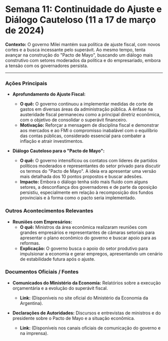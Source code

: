 # Semana 11: Continuidade do Ajuste e Diálogo Cauteloso (11 a 17 de março de 2024)

**Contexto:** O governo Milei mantém sua política de ajuste fiscal, com novos cortes e a busca incessante pelo superávit. Ao mesmo tempo, tenta avançar na construção do "Pacto de Mayo", buscando um diálogo mais construtivo com setores moderados da política e do empresariado, embora a tensão com os governadores persista.

---

### Ações Principais

*   **Aprofundamento do Ajuste Fiscal:**
    *   **O quê:** O governo continuou a implementar medidas de corte de gastos em diversas áreas da administração pública. A ênfase na austeridade fiscal permaneceu como a principal diretriz econômica, com o objetivo de consolidar o superávit financeiro.
    *   **Motivação:** Reforçar a mensagem de disciplina fiscal e demonstrar aos mercados e ao FMI o compromisso inabalável com o equilíbrio das contas públicas, considerado essencial para combater a inflação e atrair investimentos.

*   **Diálogo Cauteloso para o "Pacto de Mayo":**
    *   **O quê:** O governo intensificou os contatos com líderes de partidos políticos moderados e representantes do setor privado para discutir os termos do "Pacto de Mayo". A ideia era apresentar uma versão mais detalhada dos 10 pontos propostos e buscar adesões.
    *   **Impacto:** Embora o diálogo tenha sido mais fluido com alguns setores, a desconfiança dos governadores e de parte da oposição persistiu, especialmente em relação à recomposição dos fundos provinciais e à forma como o pacto seria implementado.

### Outros Acontecimentos Relevantes

*   **Reuniões com Empresários:**
    *   **O quê:** Ministros da área econômica realizaram reuniões com grandes empresários e representantes de câmaras setoriais para apresentar o plano econômico do governo e buscar apoio para as reformas.
    *   **Explicação:** O governo busca o apoio do setor produtivo para impulsionar a economia e gerar empregos, apresentando um cenário de estabilidade futura após o ajuste.

### Documentos Oficiais / Fontes

*   **Comunicados do Ministério da Economia:** Relatórios sobre a execução orçamentária e a evolução do superávit fiscal.
    *   **Link:** (Disponíveis no site oficial do Ministério da Economia da Argentina).

*   **Declarações de Autoridades:** Discursos e entrevistas de ministros e do presidente sobre o Pacto de Mayo e a situação econômica.
    *   **Link:** (Disponíveis nos canais oficiais de comunicação do governo e na imprensa).
